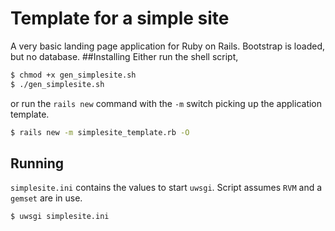 # Template for a simple site

A very basic landing page application for Ruby on Rails. Bootstrap is loaded, but no database.
##Installing
Either run the shell script,
```bash
$ chmod +x gen_simplesite.sh
$ ./gen_simplesite.sh
```
or run the `rails new` command with the `-m` switch picking up the application template.
```bash
$ rails new -m simplesite_template.rb -O
```

## Running
`simplesite.ini` contains the values to start `uwsgi`. Script assumes `RVM` and a `gemset` are in use.
```bash
$ uwsgi simplesite.ini
```
